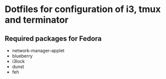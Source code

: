 # Dotfiles for configuration of i3, tmux and terminator

## Required packages for Fedora

- network-manager-applet
- blueberry
- i3lock
- dunst
- feh

